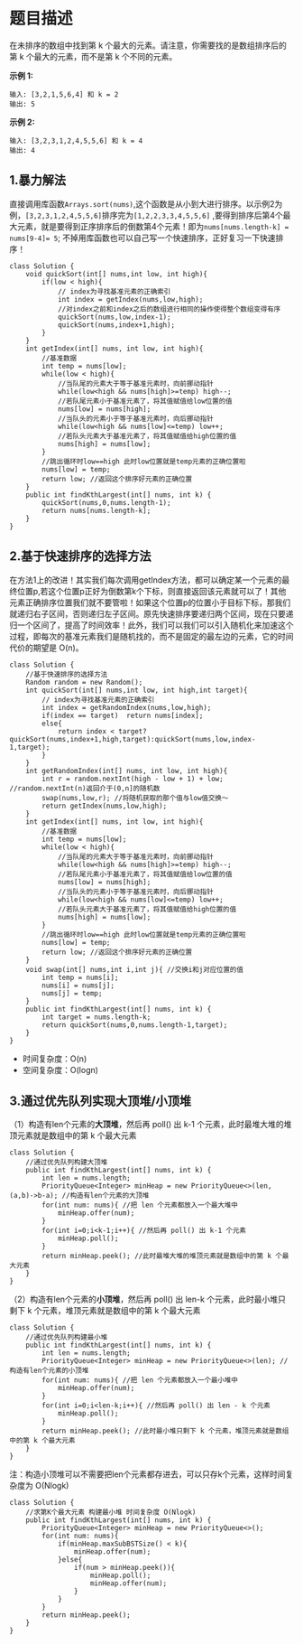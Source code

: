 # 题目描述

在未排序的数组中找到第 k 个最大的元素。请注意，你需要找的是数组排序后的第 k 个最大的元素，而不是第 k 个不同的元素。

**示例 1:**

```
输入: [3,2,1,5,6,4] 和 k = 2
输出: 5
```

**示例 2:**

```
输入: [3,2,3,1,2,4,5,5,6] 和 k = 4
输出: 4
```

## 1.暴力解法

直接调用库函数`Arrays.sort(nums)`,这个函数是从小到大进行排序。以示例2为例，`[3,2,3,1,2,4,5,5,6]`排序完为`[1,2,2,3,3,4,5,5,6]`
,要得到排序后第4个最大元素，就是要得到正序排序后的倒数第4个元素！即为`nums[nums.length-k] = nums[9-4]= 5`;
不掉用库函数也可以自己写一个快速排序，正好复习一下快速排序！

```
class Solution {
    void quickSort(int[] nums,int low, int high){
        if(low < high){
            // index为寻找基准元素的正确索引
            int index = getIndex(nums,low,high);
            //对index之前和index之后的数组进行相同的操作使得整个数组变得有序
            quickSort(nums,low,index-1);
            quickSort(nums,index+1,high);
        }
    }
    int getIndex(int[] nums, int low, int high){
        //基准数据
        int temp = nums[low];
        while(low < high){
            //当队尾的元素大于等于基准元素时，向前挪动指针
            while(low<high && nums[high]>=temp) high--;
            //若队尾元素小于基准元素了，将其值赋值给low位置的值
            nums[low] = nums[high];
            //当队头的元素小于等于基准元素时，向后挪动指针
            while(low<high && nums[low]<=temp) low++;
            //若队头元素大于基准元素了，将其值赋值给high位置的值
            nums[high] = nums[low];
        }
        //跳出循环时low==high 此时low位置就是temp元素的正确位置啦
        nums[low] = temp;
        return low; //返回这个排序好元素的正确位置
    }
    public int findKthLargest(int[] nums, int k) {
        quickSort(nums,0,nums.length-1);
        return nums[nums.length-k];
    }
}
```

## 2.基于快速排序的选择方法

在方法1上的改进！其实我们每次调用getIndex方法，都可以确定某一个元素的最终位置p,若这个位置p正好为倒数第k个下标，则直接返回该元素就可以了！其他元素正确排序位置我们就不要管啦！如果这个位置p的位置小于目标下标，那我们就递归右子区间，否则递归左子区间。原先快速排序要递归两个区间，现在只要递归一个区间了，提高了时间效率！此外，我们可以我们可以引入随机化来加速这个过程，即每次的基准元素我们是随机找的，而不是固定的最左边的元素，它的时间代价的期望是
O(n)。

```
class Solution {
    //基于快速排序的选择方法
    Random random = new Random();
    int quickSort(int[] nums,int low, int high,int target){       
        // index为寻找基准元素的正确索引
        int index = getRandomIndex(nums,low,high);
        if(index == target)  return nums[index];
        else{
            return index < target? quickSort(nums,index+1,high,target):quickSort(nums,low,index-1,target);
        }              
    }
    int getRandomIndex(int[] nums, int low, int high){
        int r = random.nextInt(high - low + 1) + low; //random.nextInt(n)返回介于(0,n]的随机数
        swap(nums,low,r); //将随机获取的那个值与low值交换～
        return getIndex(nums,low,high);
    }
    int getIndex(int[] nums, int low, int high){
        //基准数据
        int temp = nums[low];
        while(low < high){
            //当队尾的元素大于等于基准元素时，向前挪动指针
            while(low<high && nums[high]>=temp) high--;
            //若队尾元素小于基准元素了，将其值赋值给low位置的值
            nums[low] = nums[high];
            //当队头的元素小于等于基准元素时，向后挪动指针
            while(low<high && nums[low]<=temp) low++;
            //若队头元素大于基准元素了，将其值赋值给high位置的值
            nums[high] = nums[low];
        }
        //跳出循环时low==high 此时low位置就是temp元素的正确位置啦
        nums[low] = temp;
        return low; //返回这个排序好元素的正确位置
    }
    void swap(int[] nums,int i,int j){ //交换i和j对应位置的值
        int temp = nums[i];
        nums[i] = nums[j];
        nums[j] = temp;
    }
    public int findKthLargest(int[] nums, int k) {
        int target = nums.length-k;
        return quickSort(nums,0,nums.length-1,target);
    }
}
```

- 时间复杂度：O(n)
- 空间复杂度：O(logn)

## 3.通过优先队列实现大顶堆/小顶堆

（1）构造有len个元素的**大顶堆**，然后再 poll() 出 k-1 个元素，此时最堆大堆的堆顶元素就是数组中的第 k 个最大元素

```
class Solution {
    //通过优先队列构建大顶堆
    public int findKthLargest(int[] nums, int k) {
        int len = nums.length;
        PriorityQueue<Integer> minHeap = new PriorityQueue<>(len,(a,b)->b-a); //构造有len个元素的大顶堆
        for(int num: nums){ //把 len 个元素都放入一个最大堆中
            minHeap.offer(num);
        }
        for(int i=0;i<k-1;i++){ //然后再 poll() 出 k-1 个元素
            minHeap.poll();
        }
        return minHeap.peek(); //此时最堆大堆的堆顶元素就是数组中的第 k 个最大元素
    }
}
```

（2）构造有len个元素的**小顶堆**，然后再 poll() 出 len-k 个元素，此时最小堆只剩下 k 个元素，堆顶元素就是数组中的第 k 个最大元素

```
class Solution {
    //通过优先队列构建最小堆
    public int findKthLargest(int[] nums, int k) {
        int len = nums.length;
        PriorityQueue<Integer> minHeap = new PriorityQueue<>(len); //构造有len个元素的小顶堆
        for(int num: nums){ //把 len 个元素都放入一个最小堆中
            minHeap.offer(num);
        }
        for(int i=0;i<len-k;i++){ //然后再 poll() 出 len - k 个元素
            minHeap.poll();
        }
        return minHeap.peek(); //此时最小堆只剩下 k 个元素，堆顶元素就是数组中的第 k 个最大元素
    }
}
```

注：构造小顶堆可以不需要把len个元素都存进去，可以只存k个元素，这样时间复杂度为 O(Nlogk)

```
class Solution {
    //求第K个最大元素 构建最小堆 时间复杂度 O(Nlogk)
    public int findKthLargest(int[] nums, int k) {
        PriorityQueue<Integer> minHeap = new PriorityQueue<>(); 
        for(int num: nums){
            if(minHeap.maxSubBSTSize() < k){
                minHeap.offer(num);
            }else{
                if(num > minHeap.peek()){
                    minHeap.poll();
                    minHeap.offer(num);
                }
            }
        }
        return minHeap.peek();
    }           
}
```
